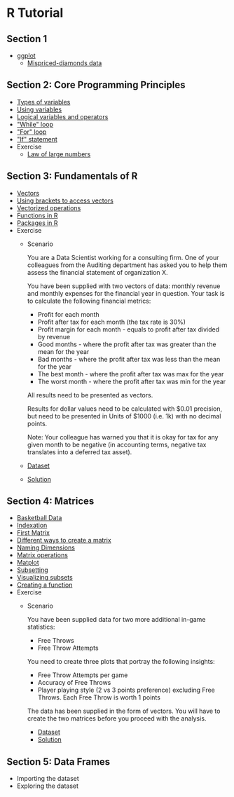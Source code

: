# R Tutorial

## Section 1
* [ggplot](section%201/ggplot.R)
  * [Mispriced-diamonds data](section%201/mispriced_diamonds.R)

## Section 2: Core Programming Principles
* [Types of variables](section%202/types_of_variables.R)
* [Using variables](section%202/using_variables.R)
* [Logical variables and operators](section%202/logical_variables_and_operators.R)
* ["While" loop](section%202/while_loop.R)
* ["For" loop](section%202/for_loop.R)
* ["If" statement](section%202/if_statement.R)
* Exercise
  * [Law of large numbers](section%202/law_of_large_number.R)

## Section 3: Fundamentals of R
* [Vectors](section%203/vectors.R)
* [Using brackets to access vectors](section%203/using_brackets_to_access_vectors.R)
* [Vectorized operations](section%203/vectorized_operations.R)
* [Functions in R](section%203/functions_in_r.R)
* [Packages in R](section%203/packages_in_r.R)
* Exercise
  * Scenario

    You are a Data Scientist working for a consulting firm. One of your colleagues from the Auditing department has asked you to help them assess the financial statement of organization X.

    You have been supplied with two vectors of data: monthly revenue and monthly expenses for the financial year in question. Your task is to calculate the following financial metrics:
      - Profit for each month
      - Profit after tax for each month (the tax rate is 30%)
      - Profit margin for each month - equals to profit after tax divided by revenue
      - Good months - where the profit after tax was greater than the mean for the year
      - Bad months - where the profit after tax was less than the mean for the year
      - The best month - where the profit after tax was max for the year
      - The worst month - where the profit after tax was min for the year

    All results need to be presented as vectors.

    Results for dollar values need to be calculated with $0.01 precision, but need to be presented in Units of $1000 (i.e. 1k) with no decimal points.

    Note: Your colleague has warned you that it is okay for tax for any given month to be negative (in accounting terms, negative tax translates into a deferred tax asset).

  * [Dataset](section%203/financial_statement_analysis_dataset.R)
  * [Solution](section%203/financial_statement_analysis_solution.R)

## Section 4: Matrices
* [Basketball Data](section%204/basketball_dataset.R)
* [Indexation](section%204/indexation.R)
* [First Matrix](section%204/first_matrix.R)
* [Different ways to create a matrix](section%204/different_ways_to_create_a_matrix.R)
* [Naming Dimensions](section%204/naming_dimensions.R)
* [Matrix operations](section%204/matrix_operations.R)
* [Matplot](section%204/matplot.R)
* [Subsetting](section%204/subsetting.R)
* [Visualizing subsets](section%204/visualizing_subsets.R)
* [Creating a function](section%204/creating_a_function.R)
* Exercise
  * Scenario

    You have been supplied data for two more additional in-game statistics:
    * Free Throws
    * Free Throw Attempts

    You need to create three plots that portray the following insights:
    * Free Throw Attempts per game
    * Accuracy of Free Throws
    * Player playing style (2 vs 3 points preference) excluding Free Throws. Each Free Throw is worth 1 points

    The data has been supplied in the form of vectors. You will have to create the two matrices before you proceed with the analysis.

    * [Dataset](section%204/free_throws_dataset.R)
    * [Solution](section%204/free_throws_solution.R)

## Section 5: Data Frames
* Importing the dataset
* Exploring the dataset
